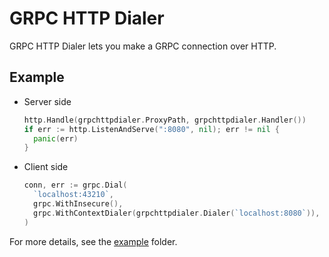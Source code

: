# GRPC HTTP Dialer

GRPC HTTP Dialer lets you make a GRPC connection over HTTP.

## Example

* Server side

  ```go
  http.Handle(grpchttpdialer.ProxyPath, grpchttpdialer.Handler())
  if err := http.ListenAndServe(":8080", nil); err != nil {
  	panic(err)
  }
  ```

* Client side

  ```go
  conn, err := grpc.Dial(
  	`localhost:43210`,
  	grpc.WithInsecure(),
  	grpc.WithContextDialer(grpchttpdialer.Dialer(`localhost:8080`)),
  )
  ```

For more details, see the [example](./example) folder.
